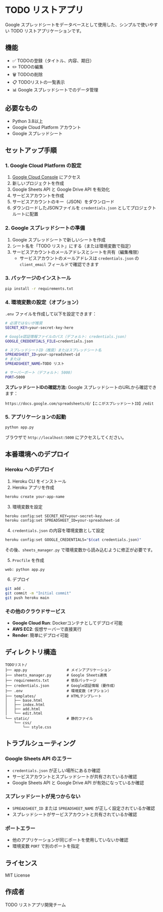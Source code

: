 # TODO リストアプリ

Google スプレッドシートをデータベースとして使用した、シンプルで使いやすい TODO リストアプリケーションです。

## 機能

- ✅ TODOの登録（タイトル、内容、期日）
- ✏️ TODOの編集
- 🗑️ TODOの削除
- 📋 TODOリストの一覧表示
- 📊 Google スプレッドシートでのデータ管理

## 必要なもの

- Python 3.8以上
- Google Cloud Platform アカウント
- Google スプレッドシート

## セットアップ手順

### 1. Google Cloud Platform の設定

1. [Google Cloud Console](https://console.cloud.google.com/) にアクセス
2. 新しいプロジェクトを作成
3. Google Sheets API と Google Drive API を有効化
4. サービスアカウントを作成
5. サービスアカウントのキー（JSON）をダウンロード
6. ダウンロードしたJSONファイルを `credentials.json` としてプロジェクトルートに配置

### 2. Google スプレッドシートの準備

1. Google スプレッドシートで新しいシートを作成
2. シート名を「TODO リスト」にする（または環境変数で指定）
3. サービスアカウントのメールアドレスとシートを共有（編集権限）
   - サービスアカウントのメールアドレスは `credentials.json` の `client_email` フィールドで確認できます

### 3. パッケージのインストール

```bash
pip install -r requirements.txt
```

### 4. 環境変数の設定（オプション）

`.env` ファイルを作成して以下を設定できます：

```bash
# 必須ではないが推奨
SECRET_KEY=your-secret-key-here

# Google認証情報ファイルのパス（デフォルト: credentials.json）
GOOGLE_CREDENTIALS_FILE=credentials.json

# スプレッドシートID（推奨）またはスプレッドシート名
SPREADSHEET_ID=your-spreadsheet-id
# または
SPREADSHEET_NAME=TODO リスト

# サーバーポート（デフォルト: 5000）
PORT=5000
```

**スプレッドシートIDの確認方法:**
Google スプレッドシートのURLから確認できます：
```
https://docs.google.com/spreadsheets/d/【ここがスプレッドシートID】/edit
```

### 5. アプリケーションの起動

```bash
python app.py
```

ブラウザで `http://localhost:5000` にアクセスしてください。

## 本番環境へのデプロイ

### Heroku へのデプロイ

1. Heroku CLI をインストール
2. Heroku アプリを作成

```bash
heroku create your-app-name
```

3. 環境変数を設定

```bash
heroku config:set SECRET_KEY=your-secret-key
heroku config:set SPREADSHEET_ID=your-spreadsheet-id
```

4. `credentials.json` の内容を環境変数として設定

```bash
heroku config:set GOOGLE_CREDENTIALS="$(cat credentials.json)"
```

その後、`sheets_manager.py` で環境変数から読み込むように修正が必要です。

5. `Procfile` を作成

```
web: python app.py
```

6. デプロイ

```bash
git add .
git commit -m "Initial commit"
git push heroku main
```

### その他のクラウドサービス

- **Google Cloud Run**: Dockerコンテナとしてデプロイ可能
- **AWS EC2**: 仮想サーバーで直接実行
- **Render**: 簡単にデプロイ可能

## ディレクトリ構造

```
TODOリスト/
├── app.py                  # メインアプリケーション
├── sheets_manager.py       # Google Sheets連携
├── requirements.txt        # 依存パッケージ
├── credentials.json        # Google認証情報（要作成）
├── .env                    # 環境変数（オプション）
├── templates/              # HTMLテンプレート
│   ├── base.html
│   ├── index.html
│   ├── add.html
│   └── edit.html
└── static/                 # 静的ファイル
    └── css/
        └── style.css
```

## トラブルシューティング

### Google Sheets API のエラー

- `credentials.json` が正しい場所にあるか確認
- サービスアカウントとスプレッドシートが共有されているか確認
- Google Sheets API と Google Drive API が有効になっているか確認

### スプレッドシートが見つからない

- `SPREADSHEET_ID` または `SPREADSHEET_NAME` が正しく設定されているか確認
- スプレッドシートがサービスアカウントと共有されているか確認

### ポートエラー

- 他のアプリケーションが同じポートを使用していないか確認
- 環境変数 `PORT` で別のポートを指定

## ライセンス

MIT License

## 作成者

TODO リストアプリ開発チーム

